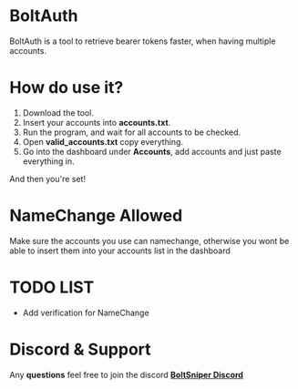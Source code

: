 # BoltAuth
BoltAuth is a tool to retrieve bearer tokens faster, when having multiple accounts.

# How do use it?
1. Download the tool.
2. Insert your accounts into **accounts.txt**.
3. Run the program, and wait for all accounts to be checked.
4. Open **valid_accounts.txt** copy everything.
5. Go into the dashboard under **Accounts**, add accounts and just paste everything in.

And then you're set!


# NameChange Allowed
Make sure the accounts you use can namechange, otherwise you wont be able to insert them into your accounts list in the dashboard



# TODO LIST
- Add verification for NameChange



# Discord & Support
Any **questions** feel free to join the discord 
**[BoltSniper Discord](https://discord.gg/boltsniper)**

